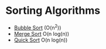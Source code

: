 # Sorting Algorithms

- [Bubble Sort](bubblesort.md) (O(n<sup>2</sup>))
- [Merge Sort](mergesort.md) O(n log(n))
- [Quick Sort](quicksort.md) O(n log(n))

